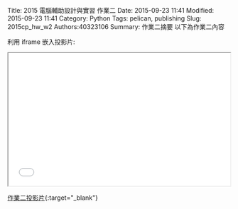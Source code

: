 Title: 2015 電腦輔助設計與實習 作業二
Date: 2015-09-23 11:41
Modified: 2015-09-23 11:41
Category: Python
Tags: pelican, publishing
Slug: 2015cp_hw_w2
Authors:40323106
Summary: 作業二摘要
以下為作業二內容

利用 iframe 嵌入投影片:

<iframe src="simplest2.html" width="500" height="300"></iframe>

[作業二投影片](simplest2.html){:target="_blank"}

